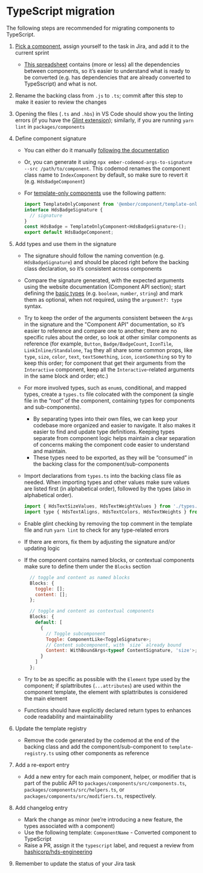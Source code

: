 # TypeScript migration

The following steps are recommended for migrating components to TypeScript.

1. [Pick a component](https://hashicorp.atlassian.net/browse/HDS-2392), assign yourself to the task in Jira, and add it to the current sprint

    - [This spreadsheet](https://docs.google.com/spreadsheets/d/1sWzLSP8TUb3WYibYNZ5w6UfEb338DQbZkVaTjK8b1tw/edit#gid=0) contains (more or less) all the dependencies between components, so it’s easier to understand what is ready to be converted (e.g. has dependencies that are already converted to TypeSscript) and what is not.

2. Rename the backing class from `.js` to `.ts`; commit after this step to make it easier to review the changes

3. Opening the files (`.ts` and `.hbs`) in VS Code should show you the linting errors (if you have the [Glint extension](https://marketplace.visualstudio.com/items?itemName=typed-ember.glint-vscode)); similarly, if you are running `yarn lint` in `packages/components`

4. Define component signature

    - You can either do it manually [following the documentation](https://typed-ember.gitbook.io/glint/environments/ember/component-signatures#glimmer-components)
    - Or, you can generate it using `npx ember-codemod-args-to-signature --src /path/to/component`. This codemod renames the component class name to `IndexComponent` by default, so make sure to revert it (e.g. `HdsBadgeComponent`)
    - For [template-only components](https://typed-ember.gitbook.io/glint/environments/ember/template-only-components) use the following pattern:

      ```js
      import TemplateOnlyComponent from '@ember/component/template-only';
      interface HdsBadgeSignature {
        // signature
      }
      const HdsBadge = TemplateOnlyComponent<HdsBadgeSignature>();
      export default HdsBadgeComponent;

5. Add types and use them in the signature

    - The signature should follow the naming convention (e.g. `HdsBadgeSignature`) and should be placed right before the backing class declaration, so it’s consistent across components

    - Compare the signature generated, with the expected arguments using the website documentation (Component API section); start defining the [basic types](https://www.typescriptlang.org/docs/handbook/basic-types.html) (e.g. `boolean`, `number`, `string`) and mark them as optional, when not required, using the `argument?: type` syntax.

    - Try to keep the order of the arguments consistent between the `Args` in the signature and the "Component API" documentation, so it’s easier to reference and compare one to another; there are no specific rules about the order, so look at other similar components as reference (for example, `Button`, `Badge/BadgeCount`, `IconTile`, `LinkInline/Standalone`, `Tag` they all share some common props, like `type`, `size`, `color`, `text`, `textSomething`, `icon`, `iconSomething` so try to keep this order; for component that get their arguments from the `Interactive` component, keep all the `Interactive`-related arguments in the same block and order; etc.)

    - For more involved types, such as `enum`s, conditional, and mapped types, create a `types.ts` file colocated with the component (a single file in the “root” of the component, containing types for components and sub-components).
      - By separating types into their own files, we can keep your codebase more organized and easier to navigate. It also makes it easier to find and update type definitions. Keeping types separate from component logic helps maintain a clear separation of concerns making the component code easier to understand and maintain.
      - These types need to be exported, as they will be “consumed” in the backing class for the component/sub-components

    - Import declarations from `types.ts` into the backing class file as needed. When importing types and other values make sure values are listed first (in alphabetical order), followed by the types (also in alphabetical order).

      ```js
      import { HdsTextSizeValues, HdsTextWeightValues } from './types.ts'
      import type { HdsTextAligns, HdsTextColors, HdsTextWeights } from './types.ts';
      ```

    - Enable glint checking by removing the top comment in the template file and run `yarn lint` to check for any type-related errors
    - If there are errors, fix them by adjusting the signature and/or updating logic
    - If the component contains named blocks, or contextual components make sure to define them under the `Blocks` section

      ```js
        // toggle and content as named blocks
        Blocks: {
          toggle: [];
          content: [];
        };
      ```

      ```js
        // toggle and content as contextual components
        Blocks: {
          default: [
            {
              // Toggle subcomponent
              Toggle: ComponentLike<ToggleSignature>;
              // Content subcomponent, with `size` already bound
              Content: WithBoundArgs<typeof ContentSignature, 'size'>;
            }
          ]
        };
      ```

    - Try to be as specific as possible with the `Element` type used by the component; if splattributes (`...attributes`) are used within the component template, the element with splattributes is considered the main element
    - Functions should have explicitly declared return types to enhances code readability and maintainability

6. Update the template registry

    - Remove the code generated by the codemod at the end of the backing class and add the component/sub-component to `template-registry.ts` using other components as reference

7. Add a re-export entry

    - Add a new entry for each main component, helper, or modifier that is part of the public API to `packages/components/src/components.ts`, `packages/components/src/helpers.ts`, or `packages/components/src/modifiers.ts`, respectively.

8. Add changelog entry

    - Mark the change as minor (we’re introducing a new feature, the types associated with a component)
    - Use the following template: `ComponentName` - Converted component to TypeScript
    - Raise a PR, assign it the `typescript` label, and request a review from [hashicorp/hds-engineering](https://github.com/orgs/hashicorp/teams/hds-engineering)

9. Remember to update the status of your Jira task
